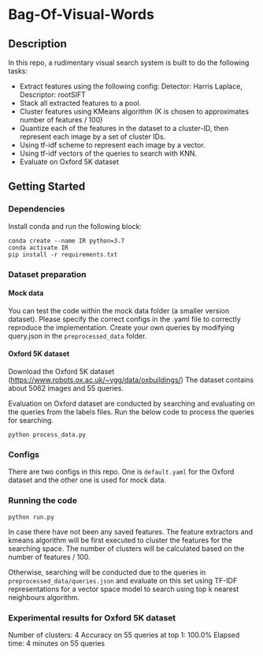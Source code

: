 # Bag-Of-Visual-Words


## Description

In this repo, a rudimentary visual search system is built to do the following tasks:
- Extract features using the following config: Detector: Harris Laplace, Descriptor: rootSIFT
- Stack all extracted features to a pool.
- Cluster features using KMeans algorithm (K is chosen to approximates number of features / 100)
- Quantize each of the features in the dataset to a cluster-ID, then represent each image by a set of cluster IDs.
- Using tf-idf scheme to represent each image by a vector.
- Using tf-idf vectors of the queries to search with KNN.
- Evaluate on Oxford 5K dataset

## Getting Started


### Dependencies
Install conda and run the following block:
```
conda create --name IR python=3.7
conda activate IR
pip install -r requirements.txt
```

### Dataset preparation

#### Mock data
You can test the code within the mock data folder (a smaller version dataset). Please specify the correct configs in the .yaml file to correctly reproduce the implementation.
Create your own queries by modifying query.json in the ```preprocessed_data``` folder.
#### Oxford 5K dataset
Download the Oxford 5K dataset (https://www.robots.ox.ac.uk/~vgg/data/oxbuildings/)
The dataset contains about 5062 images and 55 queries.

Evaluation on Oxford dataset are conducted by searching and evaluating on the queries from the labels files. Run the below code to process the queries for searching.

```
python process_data.py
```

### Configs
There are two configs in this repo. One is ```default.yaml``` for the Oxford dataset and the other one is used for mock data.

### Running the code

```
python run.py
```

In case there have not been any saved features. The feature extractors and kmeans algorithm will be first executed to cluster the features for the searching space. The number of clusters will be calculated based on the number of features / 100. 

Otherwise, searching will be conducted due to the queries in  ```preprocessed_data/queries.json``` and evaluate on this set using TF-IDF representations for a vector space model to search using top k nearest neighbours algorithm. 

### Experimental results for Oxford 5K dataset
Number of clusters:  4
Accuracy on 55 queries at top 1: 100.0%
Elapsed time: 4 minutes on 55 queries

